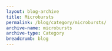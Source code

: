 ```yaml
---
layout: blog-archive
title: Microbursts
permalink: /blog/category/microbursts/
archive-name: microbursts
archive-type: Category
breadcrumb: blog
---
```

